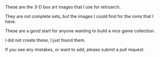 These are the 3-D box art images that I use for retroarch. 

They are not complete sets, but the images I could find for the roms that I have.

These are a good start for anyone wanting to build a nice game collection.

I did not create these, I just found them.

If you see any mistakes, or want to add, please submit a pull request.
